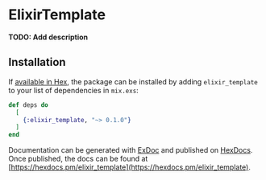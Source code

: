 # ElixirTemplate

**TODO: Add description**

## Installation

If [available in Hex](https://hex.pm/docs/publish), the package can be installed
by adding `elixir_template` to your list of dependencies in `mix.exs`:

```elixir
def deps do
  [
    {:elixir_template, "~> 0.1.0"}
  ]
end
```

Documentation can be generated with [ExDoc](https://github.com/elixir-lang/ex_doc)
and published on [HexDocs](https://hexdocs.pm). Once published, the docs can
be found at [https://hexdocs.pm/elixir_template](https://hexdocs.pm/elixir_template).

